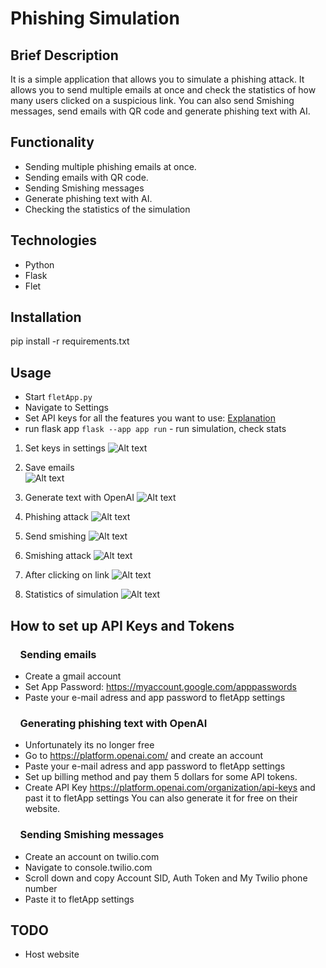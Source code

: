 # Phishing Simulation

## Brief Description

It is a simple application that allows you to simulate a phishing attack. It allows you to send multiple emails at once and check the statistics of how many users clicked on a suspicious link. You can also send Smishing messages, send emails with QR code and generate phishing text with AI.



## Functionality

- Sending multiple phishing emails at once.
- Sending emails with QR code.
- Sending Smishing messages
- Generate phishing text with AI.
- Checking the statistics of the simulation

## Technologies

- Python
- Flask
- Flet

## Installation

pip install -r requirements.txt

## Usage

- Start `fletApp.py`
- Navigate to Settings
- Set API keys for all the features you want to use: [Explanation](#how-to-set-up-api-keys-and-tokens)
- run flask app `flask --app app run` - run simulation, check stats

1. Set keys in settings
![Alt text](https://github.com/adamuIII/phishing-simulation/blob/main/usage%20photos/settings.png "settings")

2. Save emails\
![Alt text](https://github.com/adamuIII/phishing-simulation/blob/main/usage%20photos/saveEmails.png "saveEmails")

3. Generate text with OpenAI
![Alt text](https://github.com/adamuIII/phishing-simulation/blob/main/usage%20photos/ganeratedText.png "ganeratedText")

4. Phishing attack
![Alt text](https://github.com/adamuIII/phishing-simulation/blob/main/usage%20photos/email.png "email")

5. Send smishing
![Alt text](https://github.com/adamuIII/phishing-simulation/blob/main/usage%20photos/smishing.png "smishing")

6. Smishing attack
![Alt text](https://github.com/adamuIII/phishing-simulation/blob/main/usage%20photos/smishing2.png "smishing2")

7. After clicking on link
![Alt text](https://github.com/adamuIII/phishing-simulation/blob/main/usage%20photos/clickingLink.png "clickingLink")

8. Statistics of simulation
![Alt text](https://github.com/adamuIII/phishing-simulation/blob/main/usage%20photos/statisticksOfAttack.png "statisticksOfAttack")


## How to set up API Keys and Tokens
### &nbsp; &nbsp; Sending emails
- Create a gmail account
- Set App Password: https://myaccount.google.com/apppasswords
- Paste your e-mail adress and app password to fletApp settings
### &nbsp; &nbsp; Generating phishing text with OpenAI
- Unfortunately its no longer free
- Go to https://platform.openai.com/ and create an account
- Paste your e-mail adress and app password to fletApp settings
- Set up billing method and pay them 5 dollars for some API tokens.
- Create API Key https://platform.openai.com/organization/api-keys and past it to fletApp settings
You can also generate it for free on their website. 
### &nbsp; &nbsp; Sending Smishing messages
- Create an account on twilio.com
- Navigate to console.twilio.com
- Scroll down and copy Account SID, Auth Token and My Twilio phone number
- Paste it to fletApp settings




## TODO

- Host website



